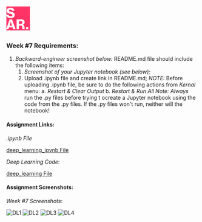 # ![SAR](../img/favicon.png)


### Week #7 Requirements:

1. *Backward-engineer screenshot below:* README.md file should include the following items:
    1. *Screenshot of your Jupyter notebook (see below);*
    2. Upload .ipynb file and create link in README.md;
        *NOTE:* Before uploading .ipynb file, be sure to do the following actions from *Kernal* menu:
            a. *Restart & Clear Output*
            b. *Restart & Run All*
    *Note: Always* run the .py files before trying t ocreate a Jupyter notebook using the code from the .py files. If the .py files won't run, neither will the notebook!

#### Assignment Links:

*.ipynb File*

[deep_learning_ipynb File]()

*Deep Learning Code*:

[deep_learning File](deep_learning.py)

#### Assignment Screenshots:

*Week #7 Screenshots*:

![DL1]()
![DL2]()
![DL3]()
![DL4]()